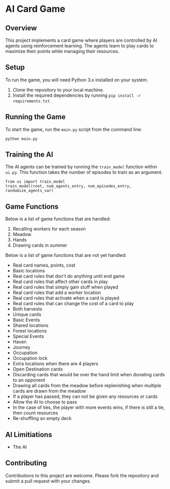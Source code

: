 AI Card Game
============

Overview
--------
This project implements a card game where players are controlled by AI agents using reinforcement learning. The agents learn to play cards to maximize their points while managing their resources.

Setup
-----
To run the game, you will need Python 3.x installed on your system.

1. Clone the repository to your local machine.
2. Install the required dependencies by running `pip install -r requirements.txt`.

Running the Game
----------------
To start the game, run the `main.py` script from the command line:

```
python main.py
```

Training the AI
---------------
The AI agents can be trained by running the `train_model` function within `ui.py`. This function takes the number of episodes to train as an argument.

```
from ui import train_model
train_model(root, num_agents_entry, num_episodes_entry, randomize_agents_var)
```

Game Functions
---------------
Below is a list of game functions that are handled:

1. Recalling workers for each season
2. Meadow
3. Hands
4. Drawing cards in summer

Below is a list of game functions that are not yet handled:

- Real card names, points, cost
- Basic locations
- Real card rules that don't do anything until end game
- Real card rules that affect other cards in play
- Real card rules that simply gain stuff when played
- Real card rules that add a worker location
- Real card rules that activate when a card is played
- Real card rules that can change the cost of a card to play
- Both harvests
- Unique cards
- Basic Events
- Shared locations
- Forest locations
- Special Events
- Haven
- Journey
- Occupation
- Occupation lock
- Extra locations when there are 4 players
- Open Destination cards
- Discarding cards that would be over the hand limit when donating cards to an opponent
- Drawing all cards from the meadow before replenishing when multiple cards are drawn from the meadow
- If a player has passed, they can not be given any resources or cards
- Allow the AI to choose to pass
- In the case of ties, the player with more events wins, if there is still a tie, then count resources
- Re-shuffling an empty deck

AI Limitiations
---------------
- The AI 

Contributing
------------
Contributions to this project are welcome. Please fork the repository and submit a pull request with your changes.
